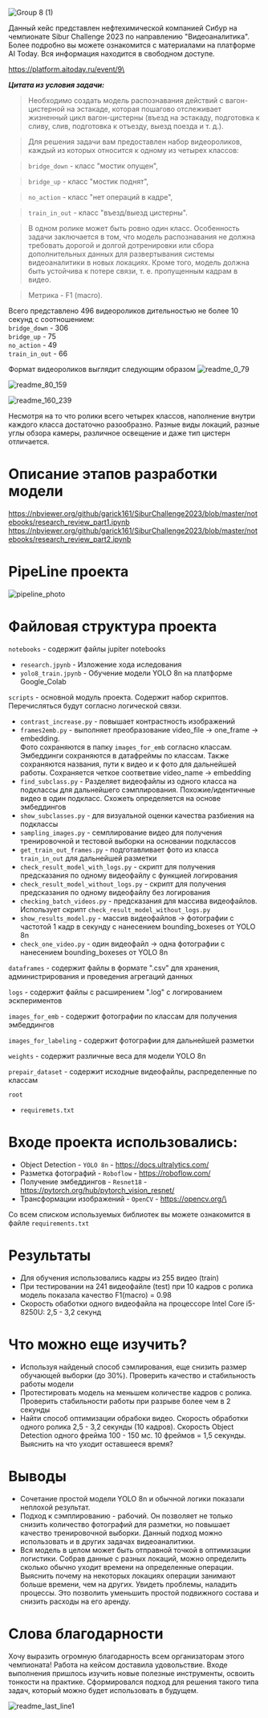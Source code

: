 ![Group 8 (1)](https://github.com/garick161/SiburChallenge2023/assets/114688542/5a26d18d-36a7-4787-b7ac-3daffc9a90aa)

Данный кейс представлен нефтехимической компанией Сибур на чемпионате Sibur Challenge 2023 по направлению "Видеоаналитика".\
Более подробно вы можете ознакомится с материалами на платформе AI Today. Вся информация находится в свободном доступе.

https://platform.aitoday.ru/event/9\

__*Цитата из условия задачи:*__

>Необходимо создать модель распознавания действий с вагон-цистерной на эстакаде, которая пошагово отслеживает жизненный цикл вагон-цистерны (въезд на эстакаду, подготовка к сливу, слив, подготовка к отъезду, выезд поезда и т. д.).

>Для решения задачи вам предоставлен набор видеороликов, каждый из которых относится к одному из четырех классов:

>`bridge_down` - класс "мостик опущен",

>`bridge_up` - класс "мостик поднят",

>`no_action` - класс "нет операций в кадре",

>`train_in_out` - класс "въезд/выезд цистерны".

>В одном ролике может быть ровно один класс. Особенность задачи заключается в том, что модель распознавания не должна требовать дорогой и долгой дотренировки или сбора дополнительных данных для развертывания системы видеоаналитики в новых локациях. Кроме того, модель должна быть устойчива к потере связи, т. е. пропущенным кадрам в видео.

>Метрика - F1 (macro).

Всего представлено 496 видеороликов дительностью не более 10 секунд с соотношением:\
`bridge_down` - 306\
`bridge_up` - 75\
`no_action` - 49\
`train_in_out` - 66

Формат видеороликов выглядит следующим образом
![readme_0_79](https://github.com/garick161/SiburChallenge2023/assets/114688542/b4020ee5-067e-426c-9ea8-b5f894c71459)

![readme_80_159](https://github.com/garick161/SiburChallenge2023/assets/114688542/3541e64c-0283-4e90-a793-6d02e2eb8f46)

![readme_160_239](https://github.com/garick161/SiburChallenge2023/assets/114688542/0e57a926-235e-461f-96d5-85bb11e86975)

Несмотря на то что ролики всего четырех классов, наполнение внутри каждого класса достаточно разообразно. Разные виды локаций, разные углы обзора камеры, различное освещение и даже тип цистерн отличается.

# Описание этапов разработки модели
https://nbviewer.org/github/garick161/SiburChallenge2023/blob/master/notebooks/research_review_part1.ipynb
https://nbviewer.org/github/garick161/SiburChallenge2023/blob/master/notebooks/research_review_part2.ipynb

# PipeLine проекта
![pipeline_photo](https://github.com/garick161/SiburChallenge2023/assets/114688542/67ecfe63-f925-4777-98e5-8c61f227f5e0)

# Файловая структура проекта
`notebooks` - содержит файлы jupiter notebooks
- `research.jpynb` - Изложение хода иследования  
- `yolo8_train.jpynb` - Обучение модели YOLO 8n на платформе Google_Colab

`scripts` - основной модуль проекта. Содержит набор скриптов. Перечисляться будут согласно логической связи.
- `contrast_increase.py` - повышает контрастность изображений
- `frames2emb.py` - выполняет преобразование video_file -> one_frame -> embedding. \
  Фото сохраняются в папку `images_for_emb` согласно классам. Эмбеддинги сохраняются в датафреймы по классам. Также сохраняются названия, пути к видео и к фото для дальнейшей работы. Сохраняется четкое соответвие video_name -> embedding
- `find_subclass.py` - Разделяет видеофайлы из одного класса на подклассы для дальнейшего сэмплирования. Похожие/идентичные видео в один подкласс. Схожеть определяется на основе эмбеддингов
- `show_subclasses.py` - для визуальной оценки качества разбиения на подклассы
- `sampling_images.py` - семплирование видео для получения тренировочной и тестовой выборки на основании подклассов
- `get_train_out_frames.py` - подготавливает фото из класса `train_in_out` для дальнейшей разметки
- `check_result_model_with_logs.py` - скрипт для получения предсказания по одному видеофайлу с функцией логирования
- `check_result_model_without_logs.py` - скрипт для получения предсказания по одному видеофайлу без логирования
- `checking_batch_videos.py` - предсказания для массива видеофайлов. Использует скрипт `check_result_model_without_logs.py`
- `show_results_model.py` - массив видеофайлов -> фотографии с частотой 1 кадр в секунду с нанесением bounding_boxeses от YOLO 8n
- `check_one_video.py` - один видеофайл -> одна фотографии с нанесением bounding_boxeses от YOLO 8n

`dataframes` - содержит файлы в формате ".csv" для хранения, администрирования и проведения агрегаций данных

`logs` - содержит файлы с расширением ".log" с логированием эскпериментов

`images_for_emb` - содержит фотографии по классам для получения эмбеддингов

`images_for_labeling` - содержит фотографии для дальнейшей разметки

`weights` - содержит различные веса для модели YOLO 8n

`prepair_dataset` - содержит исходные видеофайлы, распределенные по классам

`root`
- `requiremets.txt`

# Входе проекта использовались:
- Object Detection - `YOLO 8n` - https://docs.ultralytics.com/
- Разметка фотографий - `Roboflow` - https://roboflow.com/
- Получение эмбеддингов - `Resnet18` - https://pytorch.org/hub/pytorch_vision_resnet/
- Трансформации изображений - `OpenCV` - https://opencv.org/\

Со всем списком используемых библиотек вы можете ознакомится в файле `requirements.txt`

# Результаты
- Для обучения использовались кадры из 255 видео (train)
- При тестировании на 241 видеофайле (test) при 10 кадров с ролика модель показала качество F1(macro) = 0.98
- Скорость обаботки одного видеофайла на процессоре Intel Core i5-8250U: 2,5 - 3,2 секунд

# Что можно еще изучить?
- Используя найденый способ сэмлирования, еще снизить размер обучающей выборки (до 30%). Проверить качество и стабильность работы модели
- Протестировать модель на меньшем количестве кадров с ролика. Проверить стабильности работы при разрыве более чем в 2 секунды
- Найти способ оптимизации обрабоки видео. Скорость обработки одного ролика 2,5 - 3,2 секунды (10 кадров). Скорость Object Detection одного фрейма 100 - 150 мс. 10 фреймов = 1,5 секунды. Выяснить на что уходит оставшееся время?

# Выводы
- Сочетание простой модели YOLO 8n и обычной логики показали неплохой результат.
- Подход к сэмплированию - рабочий. Он позволяет не только снизить количество фотографий для разметки, но повышает качество тренировочной выборки. Данный подход можно использовать и в других задачах видеоаналитики.
- Вся модель в целом может быть отправной точкой в оптимизации логистики. Собрав данные с разных локаций, можно определить сколько обычно уходит времени на определенные операции. Выяснить почему на некоторых локациях операции занимают больше времени, чем на других. Увидеть проблемы, наладить процессы. Это позволить уменьшить простой подвижного состава и снизить расходы на его аренду.

#  Слова благодарности
Хочу выразить огромную благодарность всем организаторам этого чемпионата! Работа на кейсом доставила удовольствие. Входе выполнения пришлось изучить новые полезные инструменты, освоить тонкости на практике. Сформировался подход для решения такого типа задач, который можно будет использовать в будущем. 

![readme_last_line1](https://github.com/garick161/SiburChallenge2023/assets/114688542/0318fdb9-fd22-45ef-8ae5-c3a10db09265)


